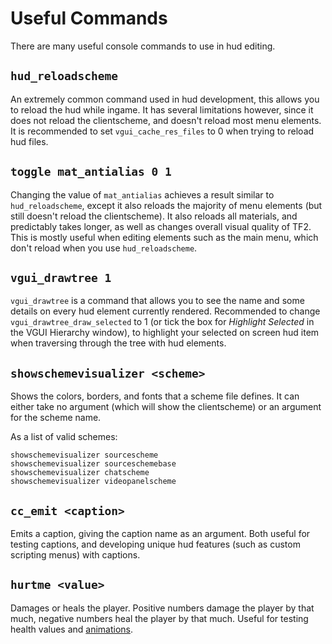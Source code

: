 # Useful Commands

There are many useful console commands to use in hud editing.

## `hud_reloadscheme`

An extremely common command used in hud development, this allows you to reload the hud while ingame. It has several limitations however, since it does not reload the clientscheme, and doesn't reload most menu elements. It is recommended to set `vgui_cache_res_files` to 0 when trying to reload hud files.

## `toggle mat_antialias 0 1`

Changing the value of `mat_antialias` achieves a result similar to `hud_reloadscheme`, except it also reloads the majority of menu elements (but still doesn't reload the clientscheme). It also reloads all materials, and predictably takes longer, as well as changes overall visual quality of TF2. This is mostly useful when editing elements such as the main menu, which don't reload when you use `hud_reloadscheme`.

## `vgui_drawtree 1`

`vgui_drawtree` is a command that allows you to see the name and some details on every hud element currently rendered. Recommended to change `vgui_drawtree_draw_selected` to 1 (or tick the box for *Highlight Selected* in the VGUI Hierarchy window), to highlight your selected on screen hud item when traversing through the tree with hud elements.

## `showschemevisualizer <scheme>`

Shows the colors, borders, and fonts that a scheme file defines. It can either take no argument (which will show the clientscheme) or an argument for the scheme name.

As a list of valid schemes:
```
showschemevisualizer sourcescheme
showschemevisualizer sourceschemebase
showschemevisualizer chatscheme
showschemevisualizer videopanelscheme
```

## `cc_emit <caption>`

Emits a caption, giving the caption name as an argument. Both useful for testing captions, and developing unique hud features (such as custom scripting menus) with captions.

## `hurtme <value>`

Damages or heals the player. Positive numbers damage the player by that much, negative numbers heal the player by that much. Useful for testing health values and [animations](https://github.com/JarateKing/TF2-Hud-Reference/blob/master/0-TUTORIAL/4-Editing-Animations.md).
